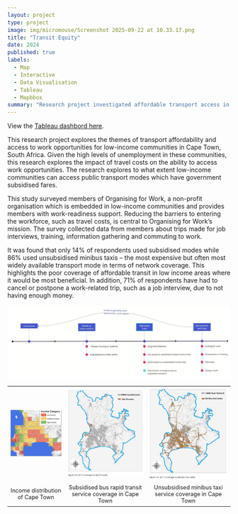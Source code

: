 ```yaml
---
layout: project
type: project
image: img/micromouse/Screenshot 2025-09-22 at 10.33.17.png
title: "Transit Equity"
date: 2024
published: true
labels:
  - Map
  - Interactive
  - Data Visualisation
  - Tableau
  - Mapbbox
summary: "Research project investigated affordable transport access in low-income areas."
---
```


View the [Tableau dashbord here](https://public.tableau.com/shared/FBPD7C3J3?:display_count=n&:origin=viz_share_link).

This research project explores the themes of transport affordability and access to work opportunities for low-income communities in Cape Town, South Africa. Given the high levels of unemployment in these communities, this research explores the impact of travel costs on the ability to access work opportunities. The research explores to what extent low-income communities can access public transport modes which have government subsidised fares.

This study surveyed members of Organising for Work, a non-profit organisation which is embedded in low-income communities and provides members with work-readiness support. Reducing the barriers to entering the workforce, such as travel costs, is central to Organising for Work’s mission. The survey collected data from members about trips made for job interviews, training, information gathering and commuting to work.

It was found that only 14% of respondents used subsidised modes while 86% used unsubsidised minibus taxis – the most expensive but often most widely available transport mode in terms of network coverage. This highlights the poor coverage of affordable transit in low income areas where it would be most beneficial. In addition, 71% of respondents have had to cancel or postpone a work-related trip, such as a job interview, due to not having enough money.

<div class="text-center p-4">
  <img width="1000px" src="../img/transit_equity/Untitled - New frame.jpg" class="img-thumbnail" >
</div>

<table style="border-collapse: collapse; width: 100%; text-align: center;">
  <tr>
    <td style="text-align: center;">
      <img src="../img/transit_equity/CT_income.png" alt="Image 1" width="200">
    </td>
    <td style="text-align: center;">
      <img src="../img/transit_equity/CTIPTN-MyCiti_Network coverage.JPG" alt="Image 2" width="200">
    </td>
    <td style="text-align: center;">
      <img src="../img/transit_equity/CTIPTN-mbt_Network coverage.JPG" alt="Image 3" width="200">
    </td>
  </tr>
  <tr>
    <td style="font-size: 0.9em; word-wrap: break-word; padding: 5px;">
      Income distribution of Cape Town</td>
    <td style="font-size: 0.9em; word-wrap: break-word; padding: 5px;">
    Subsidised bus rapid transit service coverage in Cape Town</td>
    <td style="font-size: 0.9em; word-wrap: break-word; padding: 5px;">
    Unsubsidised minibus taxi service coverage in Cape Town</td>
  </tr>
</table>



